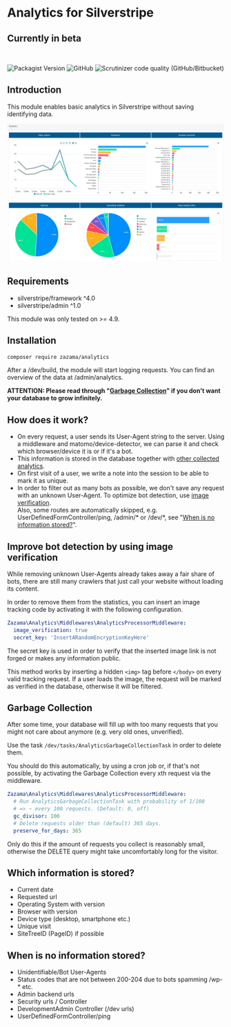 # Analytics for Silverstripe
## Currently in beta

<br>

![Packagist Version](https://img.shields.io/packagist/v/Zazama/Analytics?style=flat-square)
![GitHub](https://img.shields.io/github/license/Zazama/Analytics?style=flat-square)
![Scrutinizer code quality (GitHub/Bitbucket)](https://img.shields.io/scrutinizer/quality/g/Zazama/Analytics?style=flat-square)

## Introduction

This module enables basic analytics in Silverstripe without saving identifying data.

![Screenshot](docs/images/screenshot.png)

## Requirements

* silverstripe/framework ^4.0
* silverstripe/admin ^1.0

This module was only tested on >= 4.9.

## Installation

```
composer require zazama/analytics
```

After a /dev/build, the module will start logging requests. You can find an overview of the data at /admin/analytics.

**ATTENTION: Please read through "[Garbage Collection](#garbage-collection)" if you don't want your database to grow infinitely.**

## How does it work?

- On every request, a user sends its User-Agent string to the server. Using a middleware and matomo/device-detector, we can parse it and check which browser/device it is or if it's a bot.
- This information is stored in the database together with [other collected analytics](#which-information-is-stored).
- On first visit of a user, we write a note into the session to be able to mark it as unique.
- In order to filter out as many bots as possible, we don't save any request with an unknown User-Agent. To optimize bot detection, use [image verification](#improve-bot-detection-by-using-image-verification).<br />Also, some routes are automatically skipped, e.g. UserDefinedFormController/ping, /admin/* or /dev/*, see "[When is no information stored?](#When-is-no-information-stored)".

## Improve bot detection by using image verification
While removing unknown User-Agents already takes away a fair share of bots, there are still many crawlers that just call your website without loading its content.

In order to remove them from the statistics, you can insert an image tracking code by activating it with the following configuration.

```yaml
Zazama\Analytics\Middlewares\AnalyticsProcessorMiddleware:
  image_verification: true
  secret_key: 'InsertARandomEncryptionKeyHere'
```

The secret key is used in order to verify that the inserted image link is not forged or makes any information public.

This method works by inserting a hidden `<img>` tag before `</body>` on every valid tracking request. If a user loads the image, the request will be marked as verified in the database, otherwise it will be filtered.

## Garbage Collection
After some time, your database will fill up with too many requests that you might not care about anymore (e.g. very old ones, unverified).

Use the task `/dev/tasks/AnalyticsGarbageCollectionTask` in order to delete them.

You should do this automatically, by using a cron job or, if that's not possible, by activating the Garbage Collection every xth request via the middleware.

```yaml
Zazama\Analytics\Middlewares\AnalyticsProcessorMiddleware:
  # Run AnalyticsGarbageCollectionTask with probability of 1/100
  # => ~ every 100 requests. (Default: 0, off)
  gc_divisor: 100
  # Delete requests older than (default) 365 days.
  preserve_for_days: 365
```

Only do this if the amount of requests you collect is reasonably small, otherwise the DELETE query might take uncomfortably long for the visitor.

## Which information is stored?
- Current date
- Requested url
- Operating System with version
- Browser with version
- Device type (desktop, smartphone etc.)
- Unique visit
- SiteTreeID (PageID) if possible

## When is no information stored?
- Unidentifiable/Bot User-Agents
- Status codes that are not between 200-204 due to bots spamming /wp-* etc.
- Admin backend urls
- Security urls / Controller
- DevelopmentAdmin Controller (/dev urls)
- UserDefinedFormController/ping